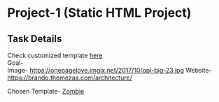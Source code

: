 # Project-1 (Static HTML Project)
## Task Details
Check customized template [here](https://amangtm1.github.io/html-app/one_page_version/)     
Goal-   
Image- https://onepagelove.imgix.net/2017/10/opl-big-23.jpg
Website- https://brando.themezaa.com/architecture/

Chosen Template-
[Zombie](https://demos.onepagelove.com/html/zombiz/)



